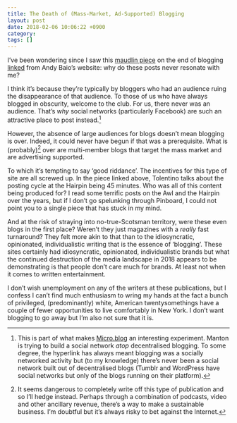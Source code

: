 ```yaml
---
title: The Death of (Mass-Market, Ad-Supported) Blogging
layout: post
date: 2018-02-06 10:06:22 +0900
category:
tags: []
---
```


I’ve been wondering since I saw this [maudlin piece][nyp] on the end of blogging [linked][abl] from Andy Baio’s website: why do these posts never resonate with me?

[nyp]: https://www.newyorker.com/culture/cultural-comment/the-end-of-the-awl-and-the-vanishing-of-freedom-and-fun-from-the-internet

[abl]: https://waxy.org/2018/01/jia-tolentino-on-the-end-of-the-awl/

I think it’s because they’re typically by bloggers who had an audience ruing the disappearance of that audience. To those of us who have always blogged in obscurity, welcome to the club. For us, there never was an audience. That’s _why_ social networks (particularly Facebook) are such an attractive place to post instead.[^1]

However, the absence of large audiences for blogs doesn’t mean blogging is over. Indeed, it could never have begun if that was a prerequisite. What is (probably)[^2] over are multi-member blogs that target the mass market and are advertising supported.

To which it’s tempting to say ‘good riddance’. The incentives for this type of site are all screwed up. In the piece linked above, Tolentino talks about the posting cycle at the Hairpin being 45 minutes. Who was all of this content being produced for? I read some terrific posts on the Awl and the Hairpin over the years, but if I don’t go spelunking through Pinboard, I could not point you to a single piece that has stuck in my mind.

And at the risk of straying into no-true-Scotsman territory, were these even blogs in the first place? Weren’t they just magazines with a _really_ fast turnaround? They felt more akin to that than to the idiosyncratic, opinionated, individualistic writing that is the essence of ‘blogging’. These sites certainly had idiosyncratic, opinionated, individualistic brands but what the continued destruction of the media landscape in 2018 appears to be demonstrating is that people don’t care much for brands. At least not when it comes to written entertainment.

I don’t wish unemployment on any of the writers at these publications, but I confess I can’t find much enthusiasm to wring my hands at the fact a bunch of privileged, (predominantly) white, American twentysomethings have a couple of fewer opportunities to live comfortably in New York. I don’t want blogging to go away but I’m also not sure that it is.

[^1]: This is part of what makes [Micro.blog][mb] an interesting experiment. Manton is trying to build a social network _atop_ decentralised blogging. To some degree, the hyperlink has always meant blogging was a socially networked activity but (to my knowledge) there’s never been a social network built out of decentralised blogs (Tumblr and WordPress have social networks but only of the blogs running on their platform).

[mb]: https://micro.blog

[^2]: It seems dangerous to completely write off this type of publication and so I’ll hedge instead. Perhaps through a combination of podcasts, video and other ancillary revenue, there’s a way to make a sustainable business. I’m doubtful but it’s always risky to bet against the Internet.

